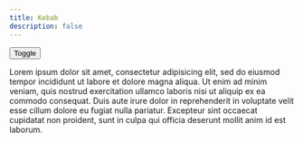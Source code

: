 ```yaml
---
title: Kebab
description: false
---
```

<div class="pf-c-kebab">
  <button class="pf-c-kebab_toggle">Toggle</button>
  <div class="pf-c-kebab__menu pf-c-is-toggled">
    <p>Lorem ipsum dolor sit amet, consectetur adipisicing elit, sed do eiusmod tempor incididunt ut labore et dolore magna aliqua. Ut enim ad minim veniam, quis nostrud exercitation ullamco laboris nisi ut aliquip ex ea commodo consequat. Duis aute irure dolor in reprehenderit in voluptate velit esse cillum dolore eu fugiat nulla pariatur. Excepteur sint occaecat cupidatat non proident, sunt in culpa qui officia deserunt mollit anim id est laborum.</p>
  </div>
</div>
